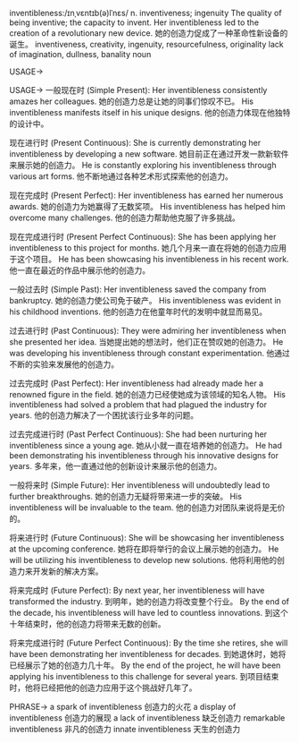 inventibleness:/ɪnˌvɛntɪb(ə)lˈnɛs/
n.
inventiveness; ingenuity
The quality of being inventive; the capacity to invent.
Her inventibleness led to the creation of a revolutionary new device.  她的创造力促成了一种革命性新设备的诞生。
inventiveness, creativity, ingenuity, resourcefulness, originality
lack of imagination, dullness, banality
noun


USAGE->

USAGE->
一般现在时 (Simple Present):
Her inventibleness consistently amazes her colleagues. 她的创造力总是让她的同事们惊叹不已。
His inventibleness manifests itself in his unique designs. 他的创造力体现在他独特的设计中。

现在进行时 (Present Continuous):
She is currently demonstrating her inventibleness by developing a new software. 她目前正在通过开发一款新软件来展示她的创造力。
He is constantly exploring his inventibleness through various art forms. 他不断地通过各种艺术形式探索他的创造力。

现在完成时 (Present Perfect):
Her inventibleness has earned her numerous awards. 她的创造力为她赢得了无数奖项。
His inventibleness has helped him overcome many challenges. 他的创造力帮助他克服了许多挑战。

现在完成进行时 (Present Perfect Continuous):
She has been applying her inventibleness to this project for months. 她几个月来一直在将她的创造力应用于这个项目。
He has been showcasing his inventibleness in his recent work. 他一直在最近的作品中展示他的创造力。

一般过去时 (Simple Past):
Her inventibleness saved the company from bankruptcy. 她的创造力使公司免于破产。
His inventibleness was evident in his childhood inventions. 他的创造力在他童年时代的发明中就显而易见。

过去进行时 (Past Continuous):
They were admiring her inventibleness when she presented her idea. 当她提出她的想法时，他们正在赞叹她的创造力。
He was developing his inventibleness through constant experimentation. 他通过不断的实验来发展他的创造力。

过去完成时 (Past Perfect):
Her inventibleness had already made her a renowned figure in the field. 她的创造力已经使她成为该领域的知名人物。
His inventibleness had solved a problem that had plagued the industry for years. 他的创造力解决了一个困扰该行业多年的问题。

过去完成进行时 (Past Perfect Continuous):
She had been nurturing her inventibleness since a young age. 她从小就一直在培养她的创造力。
He had been demonstrating his inventibleness through his innovative designs for years. 多年来，他一直通过他的创新设计来展示他的创造力。


一般将来时 (Simple Future):
Her inventibleness will undoubtedly lead to further breakthroughs. 她的创造力无疑将带来进一步的突破。
His inventibleness will be invaluable to the team. 他的创造力对团队来说将是无价的。

将来进行时 (Future Continuous):
She will be showcasing her inventibleness at the upcoming conference. 她将在即将举行的会议上展示她的创造力。
He will be utilizing his inventibleness to develop new solutions. 他将利用他的创造力来开发新的解决方案。

将来完成时 (Future Perfect):
By next year, her inventibleness will have transformed the industry. 到明年，她的创造力将改变整个行业。
By the end of the decade, his inventibleness will have led to countless innovations. 到这个十年结束时，他的创造力将带来无数的创新。

将来完成进行时 (Future Perfect Continuous):
By the time she retires, she will have been demonstrating her inventibleness for decades. 到她退休时，她将已经展示了她的创造力几十年。
By the end of the project, he will have been applying his inventibleness to this challenge for several years. 到项目结束时，他将已经把他的创造力应用于这个挑战好几年了。


PHRASE->
a spark of inventibleness  创造力的火花
a display of inventibleness  创造力的展现
a lack of inventibleness  缺乏创造力
remarkable inventibleness  非凡的创造力
innate inventibleness  天生的创造力
